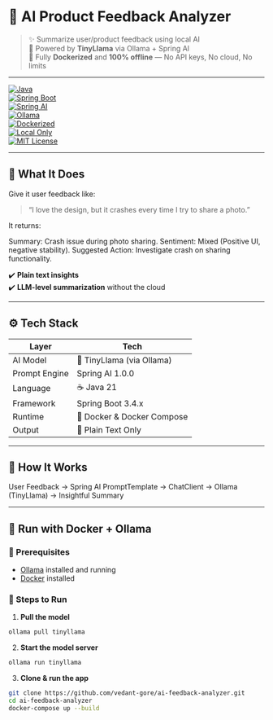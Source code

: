 # 🧠 AI Product Feedback Analyzer

> ✨ Summarize user/product feedback using local AI  
> 🤖 Powered by **TinyLlama** via Ollama + Spring AI  
> 🐳 Fully **Dockerized** and **100% offline** — No API keys, No cloud, No limits

---

[![Java](https://img.shields.io/badge/Java-21-red?logo=java)](https://adoptium.net/)  
[![Spring Boot](https://img.shields.io/badge/Spring%20Boot-3.4.7-brightgreen?logo=springboot)](https://spring.io/projects/spring-boot)  
[![Spring AI](https://img.shields.io/badge/Spring--AI-1.0.0-purple?logo=spring)](https://docs.spring.io/spring-ai/)  
[![Ollama](https://img.shields.io/badge/Ollama-TinyLlama-yellow)](https://ollama.com)  
[![Dockerized](https://img.shields.io/badge/Docker-Ready-blue?logo=docker)](https://www.docker.com/)  
[![Local Only](https://img.shields.io/badge/LLM-100%25%20Offline-critical)](#)  
[![MIT License](https://img.shields.io/badge/License-MIT-lightgrey)](LICENSE)

---

## 🧾 What It Does

Give it user feedback like:

> “I love the design, but it crashes every time I try to share a photo.”

It returns:

Summary: Crash issue during photo sharing.
Sentiment: Mixed (Positive UI, negative stability).
Suggested Action: Investigate crash on sharing functionality.

✔️ **Plain text insights**  
✔️ **LLM-level summarization** without the cloud

---

## ⚙️ Tech Stack

| Layer         | Tech                        |
|---------------|-----------------------------|
| AI Model      | 🧠 TinyLlama (via Ollama)    |
| Prompt Engine | Spring AI 1.0.0             |
| Language      | ☕ Java 21                   |
| Framework     | Spring Boot 3.4.x           |
| Runtime       | 🐳 Docker & Docker Compose  |
| Output        | 📝 Plain Text Only           |

---

## 🧠 How It Works

User Feedback → Spring AI PromptTemplate → ChatClient → Ollama (TinyLlama) → Insightful Summary


---

## 🐳 Run with Docker + Ollama

### 🧱 Prerequisites

- [Ollama](https://ollama.com/) installed and running
- [Docker](https://www.docker.com/) installed

### 🏃 Steps to Run

1. **Pull the model**  
```bash
ollama pull tinyllama
```
2. **Start the model server**
```bash
ollama run tinyllama
```
3. **Clone & run the app**
```bash
git clone https://github.com/vedant-gore/ai-feedback-analyzer.git
cd ai-feedback-analyzer
docker-compose up --build
```
